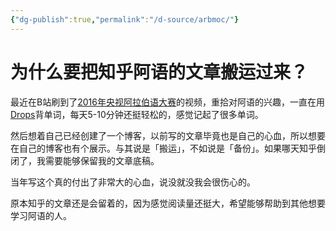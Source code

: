```yaml
---
{"dg-publish":true,"permalink":"/d-source/arbmoc/"}
---
```


# 为什么要把知乎阿语的文章搬运过来？

最近在B站刷到了[2016年央视阿拉伯语大赛](https://www.bilibili.com/video/BV1334y1V7kz)的视频，重拾对阿语的兴趣，一直在用[Drops](https://languagedrops.com/)背单词，每天5-10分钟还挺轻松的，感觉记起了很多单词。

然后想着自己已经创建了一个博客，以前写的文章毕竟也是自己的心血，所以想要在自己的博客也有个展示。与其说是「搬运」，不如说是「备份」。如果哪天知乎倒闭了，我需要能够保留我的文章底稿。

当年写这个真的付出了非常大的心血，说没就没我会很伤心的。

原本知乎的文章还是会留着的，因为感觉阅读量还挺大，希望能够帮助到其他想要学习阿语的人。